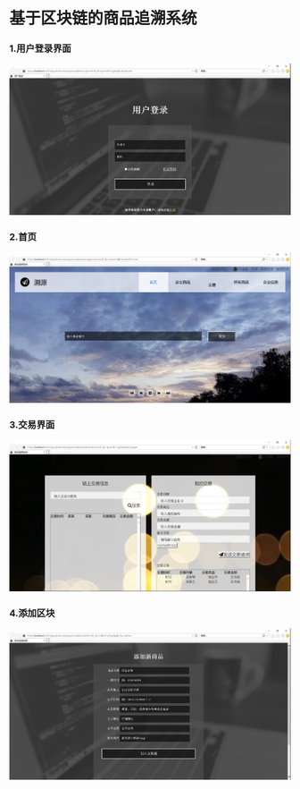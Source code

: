 # 基于区块链的商品追溯系统

### 1.用户登录界面
![Sign in](https://github.com/13120092188/Python/blob/master/pyadminweb/img_readme/usersignin.jpg)
### 2.首页
![Home Page](https://github.com/13120092188/Python/blob/master/pyadminweb/img_readme/homepage.jpg)
### 3.交易界面
![Transaction](https://github.com/13120092188/Python/blob/master/pyadminweb/img_readme/transaction.jpg)
### 4.添加区块
![Add block](https://github.com/13120092188/Python/blob/master/pyadminweb/img_readme/addblock.jpg)
